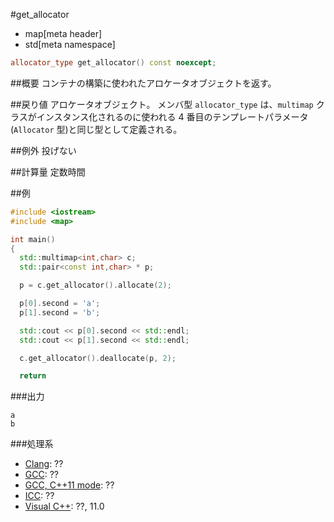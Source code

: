 #get_allocator
* map[meta header]
* std[meta namespace]

```cpp
allocator_type get_allocator() const noexcept;
```

##概要
コンテナの構築に使われたアロケータオブジェクトを返す。


##戻り値
アロケータオブジェクト。
メンバ型 `allocator_type` は、`multimap` クラスがインスタンス化されるのに使われる 4 番目のテンプレートパラメータ(`Allocator` 型)と同じ型として定義される。


##例外
投げない


##計算量
定数時間


##例
```cpp
#include <iostream>
#include <map>

int main()
{
  std::multimap<int,char> c;
  std::pair<const int,char> * p;

  p = c.get_allocator().allocate(2);

  p[0].second = 'a';
  p[1].second = 'b';

  std::cout << p[0].second << std::endl;
  std::cout << p[1].second << std::endl;

  c.get_allocator().deallocate(p, 2);

  return 
```

###出力
```
a
b
```

###処理系
- [Clang](/implementation.md#clang): ??
- [GCC](/implementation.md#gcc): ??
- [GCC, C++11 mode](/implementation.md#gcc): ??
- [ICC](/implementation.md#icc): ??
- [Visual C++](/implementation.md#visual_cpp): ??, 11.0
